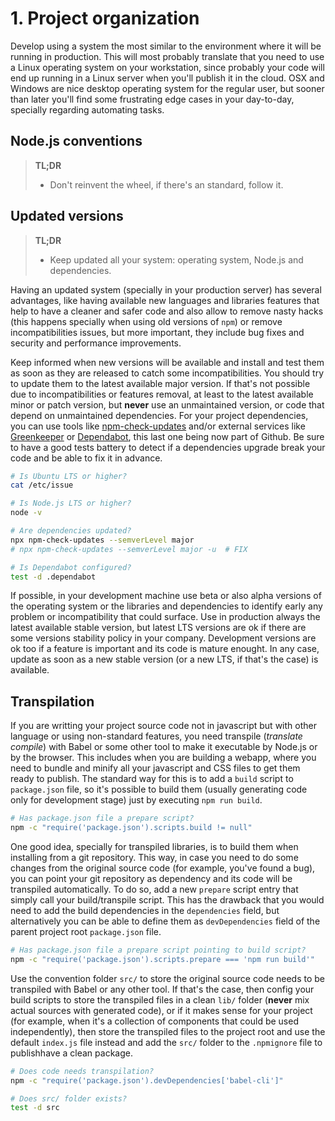 # 1. Project organization

Develop using a system the most similar to the environment where it will be
running in production. This will most probably translate that you need to use a
Linux operating system on your workstation, since probably your code will end up
running in a Linux server when you'll publish it in the cloud. OSX and Windows
are nice desktop operating system for the regular user, but sooner than later
you'll find some frustrating edge cases in your day-to-day, specially regarding
automating tasks.

## Node.js conventions

> **TL;DR**
>
> - Don't reinvent the wheel, if there's an standard, follow it.

## Updated versions

> **TL;DR**
>
> - Keep updated all your system: operating system, Node.js and dependencies.

Having an updated system (specially in your production server) has several
advantages, like having available new languages and libraries features that help
to have a cleaner and safer code and also allow to remove nasty hacks (this
happens specially when using old versions of `npm`) or remove incompatibilities
issues, but more important, they include bug fixes and security and performance
improvements.

Keep informed when new versions will be available and install and test them as
soon as they are released to catch some incompatibilities. You should try to
update them to the latest available major version. If that's not possible due to
incompatibilities or features removal, at least to the latest available minor or
patch version, but **never** use an unmaintained version, or code that depend on
unmaintained dependencies. For your project dependencies, you can use tools like
[npm-check-updates](https://github.com/tjunnone/npm-check-updates) and/or
external services like [Greenkeeper](https://greenkeeper.io/) or
[Dependabot](https://dependabot.com/), this last one being now part of Github.
Be sure to have a good tests battery to detect if a dependencies upgrade break
your code and be able to fix it in advance.

```sh
# Is Ubuntu LTS or higher?
cat /etc/issue

# Is Node.js LTS or higher?
node -v

# Are dependencies updated?
npx npm-check-updates --semverLevel major
# npx npm-check-updates --semverLevel major -u  # FIX

# Is Dependabot configured?
test -d .dependabot
```

If possible, in your development machine use beta or also alpha versions of the
operating system or the libraries and dependencies to identify early any problem
or incompatibility that could surface. Use in production always the latest
available stable version, but latest LTS versions are ok if there are some
versions stability policy in your company. Development versions are ok too if a
feature is important and its code is mature enought. In any case, update as soon
as a new stable version (or a new LTS, if that's the case) is available.

## Transpilation

If you are writting your project source code not in javascript but with other
language or using non-standard features, you need transpile (*translate
compile*) with Babel or some other tool to make it executable by Node.js or by
the browser. This includes when you are building a webapp, where you need to
bundle and minify all your javascript and CSS files to get them ready to
publish. The standard way for this is to add a `build` script to `package.json`
file, so it's possible to build them (usually generating code only for
development stage) just by executing `npm run build`.

```sh
# Has package.json file a prepare script?
npm -c "require('package.json').scripts.build != null"
```

One good idea, specially for transpiled libraries, is to build them when
installing from a git repository. This way, in case you need to do some changes
from the original source code (for example, you've found a bug), you can point
your git repository as dependency and its code will be transpiled automatically.
To do so, add a new `prepare` script entry that simply call your build/transpile
script. This has the drawback that you would need to add the build dependencies
in the `dependencies` field, but alternatively you can be able to define them as
`devDependencies` field of the parent project root `package.json` file.

```sh
# Has package.json file a prepare script pointing to build script?
npm -c "require('package.json').scripts.prepare === 'npm run build'"
```

Use the convention folder `src/` to store the original source code needs to be
transpiled with Babel or any other tool. If that's the case, then config your
build scripts to store the transpiled files in a clean `lib/` folder (**never**
mix actual sources with generated code), or if it makes sense for your project
(for example, when it's a collection of components that could be used
independently), then store the transpiled files to the project root and use the
default `index.js` file instead and add the `src/` folder to the `.npmignore`
file to publishhave a clean package.

```sh
# Does code needs transpilation?
npm -c "require('package.json').devDependencies['babel-cli']"

# Does src/ folder exists?
test -d src
```
